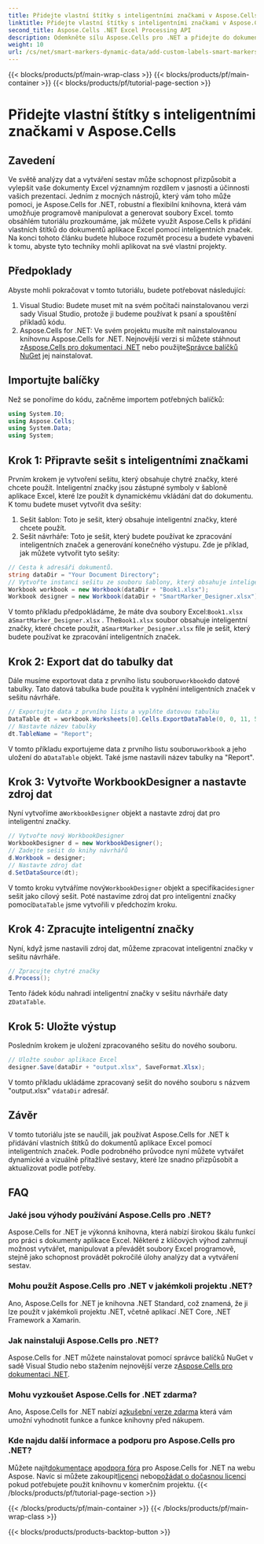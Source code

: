 ```yaml
---
title: Přidejte vlastní štítky s inteligentními značkami v Aspose.Cells
linktitle: Přidejte vlastní štítky s inteligentními značkami v Aspose.Cells
second_title: Aspose.Cells .NET Excel Processing API
description: Odemkněte sílu Aspose.Cells pro .NET a přidejte do dokumentů aplikace Excel vlastní štítky a chytré značky. Postupujte podle tohoto podrobného návodu a vytvářejte dynamické, vizuálně přitažlivé sestavy.
weight: 10
url: /cs/net/smart-markers-dynamic-data/add-custom-labels-smart-markers/
---
```


{{< blocks/products/pf/main-wrap-class >}}
{{< blocks/products/pf/main-container >}}
{{< blocks/products/pf/tutorial-page-section >}}

# Přidejte vlastní štítky s inteligentními značkami v Aspose.Cells

## Zavedení
Ve světě analýzy dat a vytváření sestav může schopnost přizpůsobit a vylepšit vaše dokumenty Excel významným rozdílem v jasnosti a účinnosti vašich prezentací. Jedním z mocných nástrojů, který vám toho může pomoci, je Aspose.Cells for .NET, robustní a flexibilní knihovna, která vám umožňuje programově manipulovat a generovat soubory Excel.
tomto obsáhlém tutoriálu prozkoumáme, jak můžete využít Aspose.Cells k přidání vlastních štítků do dokumentů aplikace Excel pomocí inteligentních značek. Na konci tohoto článku budete hluboce rozumět procesu a budete vybaveni k tomu, abyste tyto techniky mohli aplikovat na své vlastní projekty.
## Předpoklady
Abyste mohli pokračovat v tomto tutoriálu, budete potřebovat následující:
1. Visual Studio: Budete muset mít na svém počítači nainstalovanou verzi sady Visual Studio, protože ji budeme používat k psaní a spouštění příkladů kódu.
2.  Aspose.Cells for .NET: Ve svém projektu musíte mít nainstalovanou knihovnu Aspose.Cells for .NET. Nejnovější verzi si můžete stáhnout z[Aspose.Cells pro dokumentaci .NET](https://reference.aspose.com/cells/net/) nebo použijte[Správce balíčků NuGet](https://www.nuget.org/packages/Aspose.Cells/) jej nainstalovat.
## Importujte balíčky
Než se ponoříme do kódu, začněme importem potřebných balíčků:
```csharp
using System.IO;
using Aspose.Cells;
using System.Data;
using System;
```
## Krok 1: Připravte sešit s inteligentními značkami
Prvním krokem je vytvoření sešitu, který obsahuje chytré značky, které chcete použít. Inteligentní značky jsou zástupné symboly v šabloně aplikace Excel, které lze použít k dynamickému vkládání dat do dokumentu.
K tomu budete muset vytvořit dva sešity:
1. Sešit šablon: Toto je sešit, který obsahuje inteligentní značky, které chcete použít.
2. Sešit návrháře: Toto je sešit, který budete používat ke zpracování inteligentních značek a generování konečného výstupu.
Zde je příklad, jak můžete vytvořit tyto sešity:
```csharp
// Cesta k adresáři dokumentů.
string dataDir = "Your Document Directory";
// Vytvořte instanci sešitu ze souboru šablony, který obsahuje inteligentní značky
Workbook workbook = new Workbook(dataDir + "Book1.xlsx");
Workbook designer = new Workbook(dataDir + "SmartMarker_Designer.xlsx");
```
 V tomto příkladu předpokládáme, že máte dva soubory Excel:`Book1.xlsx` a`SmartMarker_Designer.xlsx` . The`Book1.xlsx` soubor obsahuje inteligentní značky, které chcete použít, a`SmartMarker_Designer.xlsx` file je sešit, který budete používat ke zpracování inteligentních značek.
## Krok 2: Export dat do tabulky dat
 Dále musíme exportovat data z prvního listu souboru`workbook`do datové tabulky. Tato datová tabulka bude použita k vyplnění inteligentních značek v sešitu návrháře.
```csharp
// Exportujte data z prvního listu a vyplňte datovou tabulku
DataTable dt = workbook.Worksheets[0].Cells.ExportDataTable(0, 0, 11, 5, true);
// Nastavte název tabulky
dt.TableName = "Report";
```
 V tomto příkladu exportujeme data z prvního listu souboru`workbook` a jeho uložení do a`DataTable` objekt. Také jsme nastavili název tabulky na "Report".
## Krok 3: Vytvořte WorkbookDesigner a nastavte zdroj dat
 Nyní vytvoříme a`WorkbookDesigner` objekt a nastavte zdroj dat pro inteligentní značky.
```csharp
// Vytvořte nový WorkbookDesigner
WorkbookDesigner d = new WorkbookDesigner();
// Zadejte sešit do knihy návrhářů
d.Workbook = designer;
// Nastavte zdroj dat
d.SetDataSource(dt);
```
 V tomto kroku vytváříme nový`WorkbookDesigner` objekt a specifikaci`designer` sešit jako cílový sešit. Poté nastavíme zdroj dat pro inteligentní značky pomocí`DataTable` jsme vytvořili v předchozím kroku.
## Krok 4: Zpracujte inteligentní značky
Nyní, když jsme nastavili zdroj dat, můžeme zpracovat inteligentní značky v sešitu návrháře.
```csharp
// Zpracujte chytré značky
d.Process();
```
Tento řádek kódu nahradí inteligentní značky v sešitu návrháře daty z`DataTable`.
## Krok 5: Uložte výstup
Posledním krokem je uložení zpracovaného sešitu do nového souboru.
```csharp
// Uložte soubor aplikace Excel
designer.Save(dataDir + "output.xlsx", SaveFormat.Xlsx);
```
 V tomto příkladu ukládáme zpracovaný sešit do nového souboru s názvem "output.xlsx" v`dataDir` adresář.
## Závěr
V tomto tutoriálu jste se naučili, jak používat Aspose.Cells for .NET k přidávání vlastních štítků do dokumentů aplikace Excel pomocí inteligentních značek. Podle podrobného průvodce nyní můžete vytvářet dynamické a vizuálně přitažlivé sestavy, které lze snadno přizpůsobit a aktualizovat podle potřeby.
## FAQ
### Jaké jsou výhody používání Aspose.Cells pro .NET?
Aspose.Cells for .NET je výkonná knihovna, která nabízí širokou škálu funkcí pro práci s dokumenty aplikace Excel. Některé z klíčových výhod zahrnují možnost vytvářet, manipulovat a převádět soubory Excel programově, stejně jako schopnost provádět pokročilé úlohy analýzy dat a vytváření sestav.
### Mohu použít Aspose.Cells pro .NET v jakémkoli projektu .NET?
Ano, Aspose.Cells for .NET je knihovna .NET Standard, což znamená, že ji lze použít v jakémkoli projektu .NET, včetně aplikací .NET Core, .NET Framework a Xamarin.
### Jak nainstaluji Aspose.Cells pro .NET?
 Aspose.Cells for .NET můžete nainstalovat pomocí správce balíčků NuGet v sadě Visual Studio nebo stažením nejnovější verze z[Aspose.Cells pro dokumentaci .NET](https://reference.aspose.com/cells/net/).
### Mohu vyzkoušet Aspose.Cells for .NET zdarma?
 Ano, Aspose.Cells for .NET nabízí a[zkušební verze zdarma](https://releases.aspose.com/) která vám umožní vyhodnotit funkce a funkce knihovny před nákupem.
### Kde najdu další informace a podporu pro Aspose.Cells pro .NET?
 Můžete najít[dokumentace](https://reference.aspose.com/cells/net/) a[podpora fóra](https://forum.aspose.com/c/cells/9) pro Aspose.Cells for .NET na webu Aspose. Navíc si můžete zakoupit[licenci](https://purchase.aspose.com/buy) nebo[požádat o dočasnou licenci](https://purchase.aspose.com/temporary-license/) pokud potřebujete použít knihovnu v komerčním projektu.
{{< /blocks/products/pf/tutorial-page-section >}}

{{< /blocks/products/pf/main-container >}}
{{< /blocks/products/pf/main-wrap-class >}}

{{< blocks/products/products-backtop-button >}}
